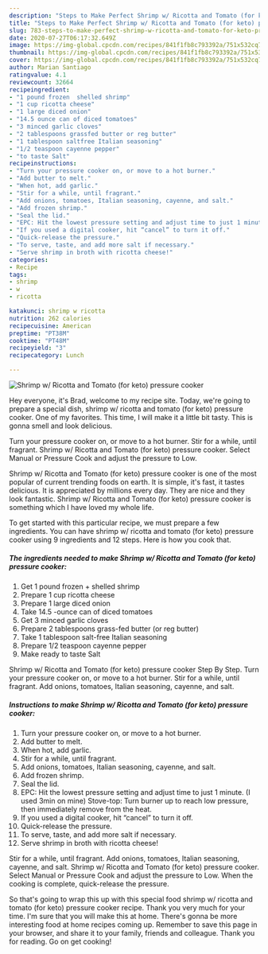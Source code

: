 ```yaml
---
description: "Steps to Make Perfect Shrimp w/ Ricotta and Tomato (for keto) pressure cooker"
title: "Steps to Make Perfect Shrimp w/ Ricotta and Tomato (for keto) pressure cooker"
slug: 783-steps-to-make-perfect-shrimp-w-ricotta-and-tomato-for-keto-pressure-cooker
date: 2020-07-27T06:17:32.649Z
image: https://img-global.cpcdn.com/recipes/841f1fb8c793392a/751x532cq70/shrimp-w-ricotta-and-tomato-for-keto-pressure-cooker-recipe-main-photo.jpg
thumbnail: https://img-global.cpcdn.com/recipes/841f1fb8c793392a/751x532cq70/shrimp-w-ricotta-and-tomato-for-keto-pressure-cooker-recipe-main-photo.jpg
cover: https://img-global.cpcdn.com/recipes/841f1fb8c793392a/751x532cq70/shrimp-w-ricotta-and-tomato-for-keto-pressure-cooker-recipe-main-photo.jpg
author: Marian Santiago
ratingvalue: 4.1
reviewcount: 32664
recipeingredient:
- "1 pound frozen  shelled shrimp"
- "1 cup ricotta cheese"
- "1 large diced onion"
- "14.5 ounce can of diced tomatoes"
- "3 minced garlic cloves"
- "2 tablespoons grassfed butter or reg butter"
- "1 tablespoon saltfree Italian seasoning"
- "1/2 teaspoon cayenne pepper"
- "to taste Salt"
recipeinstructions:
- "Turn your pressure cooker on, or move to a hot burner."
- "Add butter to melt."
- "When hot, add garlic."
- "Stir for a while, until fragrant."
- "Add onions, tomatoes, Italian seasoning, cayenne, and salt."
- "Add frozen shrimp."
- "Seal the lid."
- "EPC: Hit the lowest pressure setting and adjust time to just 1 minute. (I used 3min on mine) Stove-top: Turn burner up to reach low pressure, then immediately remove from the heat."
- "If you used a digital cooker, hit “cancel” to turn it off."
- "Quick-release the pressure."
- "To serve, taste, and add more salt if necessary."
- "Serve shrimp in broth with ricotta cheese!"
categories:
- Recipe
tags:
- shrimp
- w
- ricotta

katakunci: shrimp w ricotta 
nutrition: 262 calories
recipecuisine: American
preptime: "PT38M"
cooktime: "PT48M"
recipeyield: "3"
recipecategory: Lunch

---
```



![Shrimp w/ Ricotta and Tomato (for keto) pressure cooker](https://img-global.cpcdn.com/recipes/841f1fb8c793392a/751x532cq70/shrimp-w-ricotta-and-tomato-for-keto-pressure-cooker-recipe-main-photo.jpg)

Hey everyone, it's Brad, welcome to my recipe site. Today, we're going to prepare a special dish, shrimp w/ ricotta and tomato (for keto) pressure cooker. One of my favorites. This time, I will make it a little bit tasty. This is gonna smell and look delicious.

Turn your pressure cooker on, or move to a hot burner. Stir for a while, until fragrant. Shrimp w/ Ricotta and Tomato (for keto) pressure cooker. Select Manual or Pressure Cook and adjust the pressure to Low.

Shrimp w/ Ricotta and Tomato (for keto) pressure cooker is one of the most popular of current trending foods on earth. It is simple, it's fast, it tastes delicious. It is appreciated by millions every day. They are nice and they look fantastic. Shrimp w/ Ricotta and Tomato (for keto) pressure cooker is something which I have loved my whole life.


To get started with this particular recipe, we must prepare a few ingredients. You can have shrimp w/ ricotta and tomato (for keto) pressure cooker using 9 ingredients and 12 steps. Here is how you cook that.

<!--inarticleads1-->

##### The ingredients needed to make Shrimp w/ Ricotta and Tomato (for keto) pressure cooker:

1. Get 1 pound frozen + shelled shrimp
1. Prepare 1 cup ricotta cheese
1. Prepare 1 large diced onion
1. Take 14.5 -ounce can of diced tomatoes
1. Get 3 minced garlic cloves
1. Prepare 2 tablespoons grass-fed butter (or reg butter)
1. Take 1 tablespoon salt-free Italian seasoning
1. Prepare 1/2 teaspoon cayenne pepper
1. Make ready to taste Salt


Shrimp w/ Ricotta and Tomato (for keto) pressure cooker Step By Step. Turn your pressure cooker on, or move to a hot burner. Stir for a while, until fragrant. Add onions, tomatoes, Italian seasoning, cayenne, and salt. 

<!--inarticleads2-->

##### Instructions to make Shrimp w/ Ricotta and Tomato (for keto) pressure cooker:

1. Turn your pressure cooker on, or move to a hot burner.
1. Add butter to melt.
1. When hot, add garlic.
1. Stir for a while, until fragrant.
1. Add onions, tomatoes, Italian seasoning, cayenne, and salt.
1. Add frozen shrimp.
1. Seal the lid.
1. EPC: Hit the lowest pressure setting and adjust time to just 1 minute. (I used 3min on mine) Stove-top: Turn burner up to reach low pressure, then immediately remove from the heat.
1. If you used a digital cooker, hit “cancel” to turn it off.
1. Quick-release the pressure.
1. To serve, taste, and add more salt if necessary.
1. Serve shrimp in broth with ricotta cheese!


Stir for a while, until fragrant. Add onions, tomatoes, Italian seasoning, cayenne, and salt. Shrimp w/ Ricotta and Tomato (for keto) pressure cooker. Select Manual or Pressure Cook and adjust the pressure to Low. When the cooking is complete, quick-release the pressure. 

So that's going to wrap this up with this special food shrimp w/ ricotta and tomato (for keto) pressure cooker recipe. Thank you very much for your time. I'm sure that you will make this at home. There's gonna be more interesting food at home recipes coming up. Remember to save this page in your browser, and share it to your family, friends and colleague. Thank you for reading. Go on get cooking!
